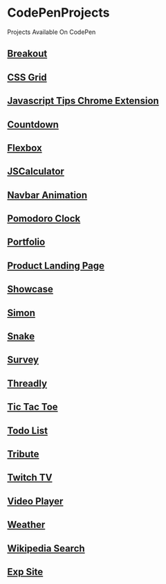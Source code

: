 # CodePenProjects
Projects Available On CodePen

## [Breakout](https://codepen.io/TomerBenRachel/pen/bRgbYM)

## [CSS Grid](https://codepen.io/TomerBenRachel/pen/GymMdX)

## [Javascript Tips Chrome Extension](https://codepen.io/TomerBenRachel/pen/WEgQRW)

## [Countdown](https://codepen.io/TomerBenRachel/pen/VWdjjP)

## [Flexbox](https://codepen.io/TomerBenRachel/pen/dZewRa)

## [JSCalculator](https://codepen.io/TomerBenRachel/pen/qXWoXw)

## [Navbar Animation](https://codepen.io/TomerBenRachel/pen/QgdWde)

## [Pomodoro Clock](https://codepen.io/TomerBenRachel/pen/vJOywj)

## [Portfolio](https://codepen.io/TomerBenRachel/pen/NNWgdb)

## [Product Landing Page](https://codepen.io/TomerBenRachel/pen/RBXgLM)

## [Showcase](https://codepen.io/TomerBenRachel/pen/MEgywQ)

## [Simon](https://codepen.io/TomerBenRachel/pen/wqodNK)

## [Snake](https://codepen.io/TomerBenRachel/pen/rKEXea)

## [Survey](https://codepen.io/TomerBenRachel/pen/XBxMLZ)

## [Threadly](https://codepen.io/TomerBenRachel/pen/rwjNmM)

## [Tic Tac Toe](https://codepen.io/TomerBenRachel/pen/PKGGza)

## [Todo List](https://codepen.io/TomerBenRachel/pen/VzJOYL)

## [Tribute](https://codepen.io/TomerBenRachel/pen/EPJWpe)

## [Twitch TV](https://codepen.io/TomerBenRachel/pen/LLwwXj)

## [Video Player](https://codepen.io/TomerBenRachel/pen/BZpoLv)

## [Weather](https://codepen.io/TomerBenRachel/pen/OgrYxw)

## [Wikipedia Search](https://codepen.io/TomerBenRachel/pen/XgGOpG)

## [Exp Site](https://codepen.io/TomerBenRachel/pen/XgpaQx)
